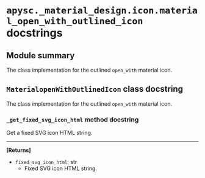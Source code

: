 # `apysc._material_design.icon.material_open_with_outlined_icon` docstrings

## Module summary

The class implementation for the outlined `open_with` material icon.

## `MaterialopenWithOutlinedIcon` class docstring

The class implementation for the outlined `open_with` material icon.

### `_get_fixed_svg_icon_html` method docstring

Get a fixed SVG icon HTML string.<hr>

**[Returns]**

- `fixed_svg_icon_html`: str
  - Fixed SVG icon HTML string.